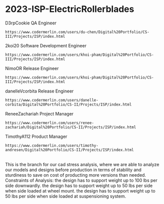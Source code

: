 # 2023-ISP-ElectricRollerblades

D3rpCookie QA Engineer 
 	<br>
	
	https://www.codermerlin.com/users/du-chen/Digital%20Portfolio/CS-III/Projects/ISP/index.html

2koi20 Software Development Engineer
 	<br>
	
	https://www.codermerlin.com/users/khoi-pham/Digital%20Portfolio/CS-III/Projects/ISP/index.html
NimoOR Release Engineer
	<br>
	
	https://www.codermerlin.com/users/khoi-pham/Digital%20Portfolio/CS-III/Projects/ISP/index.html

danelleVcorbita Release Engineer
	<br> 
	
	https://www.codermerlin.com/users/danelle-corbita/Digital%20Portfolio/CS-II/Projects/ISP/index.html

ReneeZachariah Project Manager
 	<br>
	
	https://www.codermerlin.com/users/renee-zachariah/Digital%20Portfolio/CS-II/Projects/ISP/index.html

TimothyA112 Product Manager
 	<br>
	
	https://www.codermerlin.com/users/timothy-andresen/Digital%20Portfolio/CS-II/Projects/ISP/index.html
<br>
This is the branch for our cad stress analysis, where we are able to analyze our models and designs before production in terms of stability and sturdiness to save on cost of producting more versions than needed. 
Constraints of Analysis: 
the design has to support weight up to 100 lbs per side downwardly. 
the design has to support weight up to 50 lbs per side when side loaded at wheel mount.
the design has to support weight up to 50 lbs per side when side loaded at suspensioning system.

